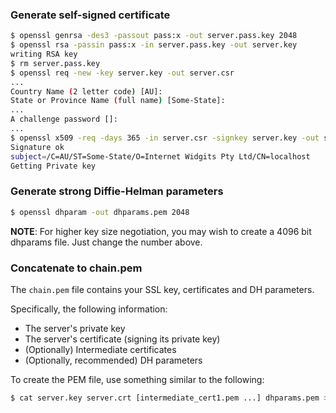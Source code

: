 ### Generate self-signed certificate

```bash
$ openssl genrsa -des3 -passout pass:x -out server.pass.key 2048
$ openssl rsa -passin pass:x -in server.pass.key -out server.key
writing RSA key
$ rm server.pass.key
$ openssl req -new -key server.key -out server.csr
...
Country Name (2 letter code) [AU]:
State or Province Name (full name) [Some-State]:
...
A challenge password []:
...
$ openssl x509 -req -days 365 -in server.csr -signkey server.key -out server.crt
Signature ok
subject=/C=AU/ST=Some-State/O=Internet Widgits Pty Ltd/CN=localhost
Getting Private key
```

### Generate strong Diffie-Helman parameters

```bash
$ openssl dhparam -out dhparams.pem 2048
```

**NOTE**: For higher key size negotiation, you may wish to create a 4096 bit dhparams file.  Just change the number above.

### Concatenate to chain.pem

The `chain.pem` file contains your SSL key, certificates and DH parameters.

Specifically, the following information:
* The server's private key
* The server's certificate (signing its private key)
* (Optionally) Intermediate certificates
* (Optionally, recommended) DH parameters

To create the PEM file, use something similar to the following:

```sh
$ cat server.key server.crt [intermediate_cert1.pem ...] dhparams.pem > chain.pem
```
